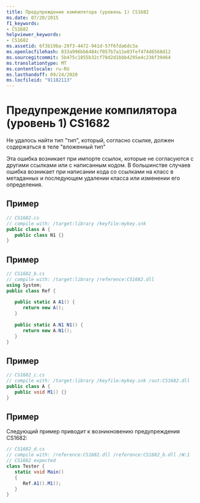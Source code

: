 ```yaml
---
title: Предупреждение компилятора (уровень 1) CS1682
ms.date: 07/20/2015
f1_keywords:
- CS1682
helpviewer_keywords:
- CS1682
ms.assetid: 6f3b19ba-29f3-4472-941d-57f6fda6dc3a
ms.openlocfilehash: 833a996bb6484cf057b7a11e03fef474d6568d12
ms.sourcegitcommit: 5b475c1855b32cf78d2d1bbb4295e4c236f39464
ms.translationtype: MT
ms.contentlocale: ru-RU
ms.lasthandoff: 09/24/2020
ms.locfileid: "91182113"
---
```

# <a name="compiler-warning-level-1-cs1682"></a>Предупреждение компилятора (уровень 1) CS1682

Не удалось найти тип "тип", который, согласно ссылке, должен содержаться в теле "вложенный тип"  
  
 Эта ошибка возникает при импорте ссылок, которые не согласуются с другими ссылками или с написанным кодом. В большинстве случаев ошибка возникает при написании кода со ссылками на класс в метаданных и последующем удалении класса или изменении его определения.  
  
## <a name="example"></a>Пример  
  
```csharp  
// CS1682.cs  
// compile with: /target:library /keyfile:mykey.snk  
public class A {  
   public class N1 {}  
}  
```  
  
## <a name="example"></a>Пример  
  
```csharp  
// CS1682_b.cs  
// compile with: /target:library /reference:CS1682.dll  
using System;  
public class Ref {  
  
   public static A A1() {  
      return new A();  
   }  
  
   public static A.N1 N1() {
      return new A.N1();  
   }  
}  
```  
  
## <a name="example"></a>Пример  
  
```csharp  
// CS1682_c.cs  
// compile with: /target:library /keyfile:mykey.snk /out:CS1682.dll  
public class A {  
   public void M1() {}  
}  
```  
  
## <a name="example"></a>Пример  

 Следующий пример приводит к возникновению предупреждения CS1682:  
  
```csharp  
// CS1682_d.cs  
// compile with: /reference:CS1682.dll /reference:CS1682_b.dll /W:1  
// CS1682 expected  
class Tester {  
   static void Main()  
   {  
      Ref.A1().M1();  
   }  
}  
```
